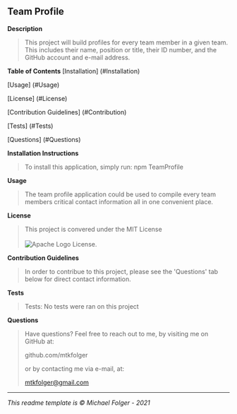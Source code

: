 Team Profile
---

**Description**
>This project will build profiles for every team member in a given team. This includes their name, position or title, their ID number, and the GitHub account and e-mail address. 

**Table of Contents** 
[Installation]
(#Installation)

[Usage]
(#Usage)

[License]
(#License)

[Contribution Guidelines]
(#Contribution)

[Tests]
(#Tests)

[Questions]
(#Questions)

**Installation Instructions <a name="Installation"></a>**
>To install this application, simply run:
    npm TeamProfile

**Usage <a name="Usage"></a>**
>The team profile application could be used to compile every team members critical contact information all in one convenient place. 

**License <a name="License"></a>**
>This project is convered under the MIT License <br><br>![Apache Logo](https://badgen.net/badge/Licencse/MIT/red?icon=github) License.


**Contribution Guidelines <a name="Contribution"></a>**
>In order to contribue to this project, please see the 'Questions' tab below for direct contact information. 

**Tests** <a name="Tests"></a>
>Tests: No tests were ran on this project

**Questions <a name="Questions"></a>**
>Have questions? Feel free to reach out to me, by visiting me on GitHub at:
>
>github.com/mtkfolger
>
>or by contacting me via e-mail, at:
>
>mtkfolger@gmail.com

---
*This readme template is © Michael Folger - 2021*
